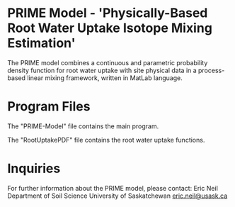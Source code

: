# PRIME Model - 'Physically-Based Root Water Uptake Isotope Mixing Estimation'
The PRIME model combines a continuous and parametric probability density function 
for root water uptake with site physical data in a process-based linear mixing framework, written in MatLab language.

# Program Files
The "PRIME-Model" file contains the main program.

The "RootUptakePDF" file contains the root water uptake functions.

# Inquiries
For further information about the PRIME model, please contact:
  Eric Neil
Department of Soil Science
University of Saskatchewan
eric.neil@usask.ca
